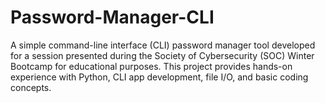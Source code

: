 # Password-Manager-CLI
A simple command-line interface (CLI) password manager tool developed for a session presented during the Society of Cybersecurity (SOC) Winter Bootcamp for educational purposes. This project provides hands-on experience with Python, CLI app development, file I/O, and basic coding concepts.
